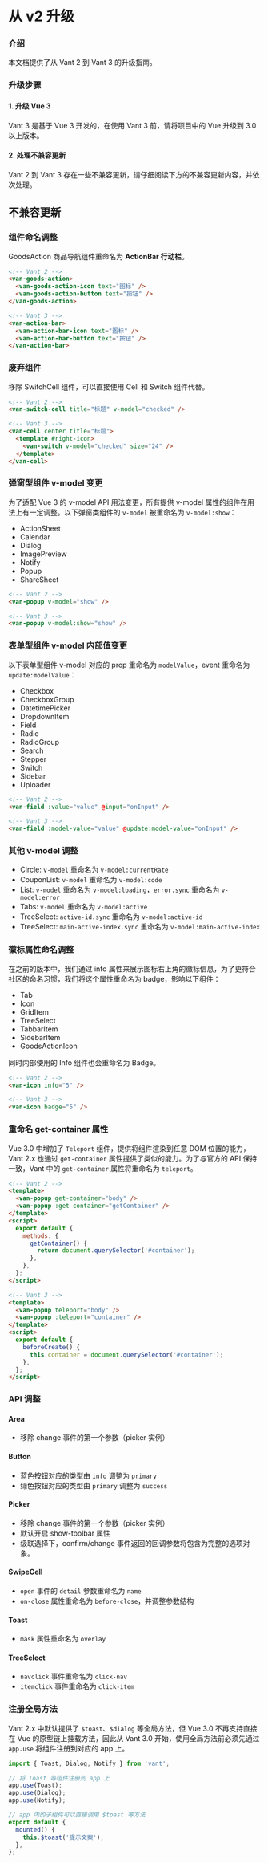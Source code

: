 # 从 v2 升级

### 介绍

本文档提供了从 Vant 2 到 Vant 3 的升级指南。

### 升级步骤

#### 1. 升级 Vue 3

Vant 3 是基于 Vue 3 开发的，在使用 Vant 3 前，请将项目中的 Vue 升级到 3.0 以上版本。

#### 2. 处理不兼容更新

Vant 2 到 Vant 3 存在一些不兼容更新，请仔细阅读下方的不兼容更新内容，并依次处理。

## 不兼容更新

### 组件命名调整

GoodsAction 商品导航组件重命名为 **ActionBar 行动栏**。

```html
<!-- Vant 2 -->
<van-goods-action>
  <van-goods-action-icon text="图标" />
  <van-goods-action-button text="按钮" />
</van-goods-action>

<!-- Vant 3 -->
<van-action-bar>
  <van-action-bar-icon text="图标" />
  <van-action-bar-button text="按钮" />
</van-action-bar>
```

### 废弃组件

移除 SwitchCell 组件，可以直接使用 Cell 和 Switch 组件代替。

```html
<!-- Vant 2 -->
<van-switch-cell title="标题" v-model="checked" />

<!-- Vant 3 -->
<van-cell center title="标题">
  <template #right-icon>
    <van-switch v-model="checked" size="24" />
  </template>
</van-cell>
```

### 弹窗型组件 v-model 变更

为了适配 Vue 3 的 v-model API 用法变更，所有提供 v-model 属性的组件在用法上有一定调整。以下弹窗类组件的 `v-model` 被重命名为 `v-model:show`：

- ActionSheet
- Calendar
- Dialog
- ImagePreview
- Notify
- Popup
- ShareSheet

```html
<!-- Vant 2 -->
<van-popup v-model="show" />

<!-- Vant 3 -->
<van-popup v-model:show="show" />
```

### 表单型组件 v-model 内部值变更

以下表单型组件 v-model 对应的 prop 重命名为 `modelValue`，event 重命名为 `update:modelValue`：

- Checkbox
- CheckboxGroup
- DatetimePicker
- DropdownItem
- Field
- Radio
- RadioGroup
- Search
- Stepper
- Switch
- Sidebar
- Uploader

```html
<!-- Vant 2 -->
<van-field :value="value" @input="onInput" />

<!-- Vant 3 -->
<van-field :model-value="value" @update:model-value="onInput" />
```

### 其他 v-model 调整

- Circle: `v-model` 重命名为 `v-model:currentRate`
- CouponList: `v-model` 重命名为 `v-model:code`
- List: `v-model` 重命名为 `v-model:loading`，`error.sync` 重命名为 `v-model:error`
- Tabs: `v-model` 重命名为 `v-model:active`
- TreeSelect: `active-id.sync` 重命名为 `v-model:active-id`
- TreeSelect: `main-active-index.sync` 重命名为 `v-model:main-active-index`

### 徽标属性命名调整

在之前的版本中，我们通过 info 属性来展示图标右上角的徽标信息，为了更符合社区的命名习惯，我们将这个属性重命名为 badge，影响以下组件：

- Tab
- Icon
- GridItem
- TreeSelect
- TabbarItem
- SidebarItem
- GoodsActionIcon

同时内部使用的 Info 组件也会重命名为 Badge。

```html
<!-- Vant 2 -->
<van-icon info="5" />

<!-- Vant 3 -->
<van-icon badge="5" />
```

### 重命名 get-container 属性

Vue 3.0 中增加了 `Teleport` 组件，提供将组件渲染到任意 DOM 位置的能力，Vant 2.x 也通过 `get-container` 属性提供了类似的能力。为了与官方的 API 保持一致，Vant 中的 `get-container` 属性将重命名为 `teleport`。

```html
<!-- Vant 2 -->
<template>
  <van-popup get-container="body" />
  <van-popup :get-container="getContainer" />
</template>
<script>
  export default {
    methods: {
      getContainer() {
        return document.querySelector('#container');
      },
    },
  };
</script>

<!-- Vant 3 -->
<template>
  <van-popup teleport="body" />
  <van-popup :teleport="container" />
</template>
<script>
  export default {
    beforeCreate() {
      this.container = document.querySelector('#container');
    },
  };
</script>
```

### API 调整

#### Area

- 移除 change 事件的第一个参数（picker 实例）

#### Button

- 蓝色按钮对应的类型由 `info` 调整为 `primary`
- 绿色按钮对应的类型由 `primary` 调整为 `success`

#### Picker

- 移除 change 事件的第一个参数（picker 实例）
- 默认开启 show-toolbar 属性
- 级联选择下，confirm/change 事件返回的回调参数将包含为完整的选项对象。

#### SwipeCell

- `open` 事件的 `detail` 参数重命名为 `name`
- `on-close` 属性重命名为 `before-close`，并调整参数结构

#### Toast

- `mask` 属性重命名为 `overlay`

#### TreeSelect

- `navclick` 事件重命名为 `click-nav`
- `itemclick` 事件重命名为 `click-item`

### 注册全局方法

Vant 2.x 中默认提供了 `$toast`、`$dialog` 等全局方法，但 Vue 3.0 不再支持直接在 Vue 的原型链上挂载方法，因此从 Vant 3.0 开始，使用全局方法前必须先通过 `app.use` 将组件注册到对应的 app 上。

```js
import { Toast, Dialog, Notify } from 'vant';

// 将 Toast 等组件注册到 app 上
app.use(Toast);
app.use(Dialog);
app.use(Notify);

// app 内的子组件可以直接调用 $toast 等方法
export default {
  mounted() {
    this.$toast('提示文案');
  },
};
```
